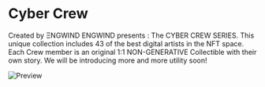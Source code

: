 # Cyber Crew
Created by 
ΞNGWIND
ENGWIND  presents :
The CYBER CREW SERIES. 
This unique collection includes  43  of the best  digital artists in the NFT space. Each Crew member is an original 1:1 NON-GENERATIVE
Collectible with their own story. We will be introducing more and more utility soon!


![Preview](https://user-images.githubusercontent.com/107977556/179197393-afa18604-af59-4921-8176-edff67197fdd.png)
